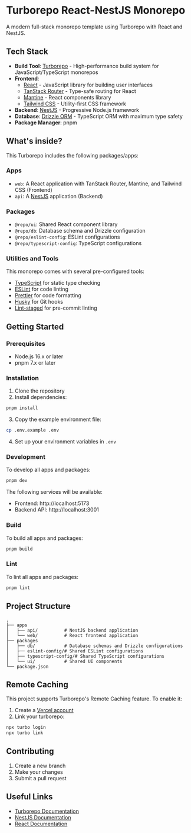 # Turborepo React-NestJS Monorepo

A modern full-stack monorepo template using Turborepo with React and NestJS.

## Tech Stack

- **Build Tool**: [Turborepo](https://turbo.build/repo) - High-performance build system for JavaScript/TypeScript monorepos
- **Frontend**:
  - [React](https://react.dev/) - JavaScript library for building user interfaces
  - [TanStack Router](https://tanstack.com/router) - Type-safe routing for React
  - [Mantine](https://mantine.dev/) - React components library
  - [Tailwind CSS](https://tailwindcss.com/) - Utility-first CSS framework
- **Backend**: [NestJS](https://nestjs.com/) - Progressive Node.js framework
- **Database**: [Drizzle ORM](https://orm.drizzle.team) - TypeScript ORM with maximum type safety
- **Package Manager**: pnpm

## What's inside?

This Turborepo includes the following packages/apps:

### Apps

- `web`: A React application with TanStack Router, Mantine, and Tailwind CSS (Frontend)
- `api`: A [NestJS](https://nestjs.com/) application (Backend)

### Packages

- `@repo/ui`: Shared React component library
- `@repo/db`: Database schema and Drizzle configuration
- `@repo/eslint-config`: ESLint configurations
- `@repo/typescript-config`: TypeScript configurations

### Utilities and Tools

This monorepo comes with several pre-configured tools:

- [TypeScript](https://www.typescriptlang.org/) for static type checking
- [ESLint](https://eslint.org/) for code linting
- [Prettier](https://prettier.io) for code formatting
- [Husky](https://typicode.github.io/husky/) for Git hooks
- [Lint-staged](https://github.com/okonet/lint-staged) for pre-commit linting

## Getting Started

### Prerequisites

- Node.js 16.x or later
- pnpm 7.x or later

### Installation

1. Clone the repository
2. Install dependencies:

```sh
pnpm install
```

3. Copy the example environment file:

```sh
cp .env.example .env
```

4. Set up your environment variables in `.env`

### Development

To develop all apps and packages:

```sh
pnpm dev
```

The following services will be available:

- Frontend: http://localhost:5173
- Backend API: http://localhost:3001

### Build

To build all apps and packages:

```sh
pnpm build
```

### Lint

To lint all apps and packages:

```sh
pnpm lint
```

## Project Structure

```
.
├── apps
│   ├── api/          # NestJS backend application
│   └── web/          # React frontend application
├── packages
│   ├── db/           # Database schemas and Drizzle configurations
│   ├── eslint-config/# Shared ESLint configurations
│   ├── typescript-config/# Shared TypeScript configurations
│   └── ui/           # Shared UI components
└── package.json
```

## Remote Caching

This project supports Turborepo's Remote Caching feature. To enable it:

1. Create a [Vercel account](https://vercel.com/signup)
2. Link your turborepo:

```sh
npx turbo login
npx turbo link
```

## Contributing

1. Create a new branch
2. Make your changes
3. Submit a pull request

## Useful Links

- [Turborepo Documentation](https://turbo.build/repo/docs)
- [NestJS Documentation](https://docs.nestjs.com/)
- [React Documentation](https://react.dev/)
